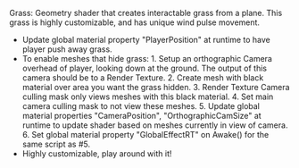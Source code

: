 Grass:
Geometry shader that creates interactable grass from a plane. This grass is highly customizable, and has unique wind pulse movement.

- Update global material property "PlayerPosition" at runtime to have player push away grass.
- To enable meshes that hide grass:
      1. Setup an orthographic Camera overhead of player, looking down at the ground. The output of this camera should be to a Render Texture.
      2. Create mesh with black material over area you want the grass hidden. 
      3. Render Texture Camera culling mask only views meshes with this black material.
      4. Set main camera culling mask to not view these meshes.
      5. Update global material properties "CameraPosition", "OrthographicCamSize" at runtime to update shader based on meshes currently in view of camera.
      6. Set global material property "GlobalEffectRT" on Awake() for the same script as #5.
- Highly customizable, play around with it!
